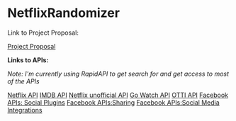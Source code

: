 # NetflixRandomizer

Link to Project Proposal:

[Project Proposal](https://docs.google.com/document/d/1wHd4jy7HrYBw1zu-e6qUlC6R9Tqd2w4a/edit)

**Links to APIs:**

*Note: I'm currently using RapidAPI to get search for and get access to most of the APIs*

[Netflix API](https://unogs.com/)
[IMDB API](https://rapidapi.com/amrelrafie/api/movies-tvshows-data-imdb/details)
[Netflix unofficial API](https://rapidapi.com/rasiqueira/api/netflix-unofficial)
[Go Watch API](https://www.gowatch.io/us/about-us)
[OTTI API](https://rapidapi.com/gox-ai-gox-ai-default/api/ott-details/details)
[Facebook APIs: Social Plugins](https://developers.facebook.com/products/social-plugins/)
[Facebook APIs:Sharing](https://developers.facebook.com/products/sharing-to-stories/)
[Facebook APIs:Social Media Integrations](https://developers.facebook.com/products/#filter-id=social-integrations)
